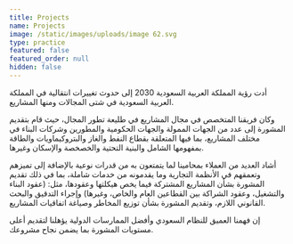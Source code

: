 ```yaml
---
title: Projects
name: Projects
image: /static/images/uploads/image 62.svg
type: practice
featured: false
featured_order: null
hidden: false
---
```

أدت رؤية المملكة العربية السعودية 2030 إلى حدوث تغييرات انتقالية في المملكة العربية السعودية في شتى المجالات ومنها المشاريع.

وكان فريقنا المتخصص في مجال المشاريع في طليعة تطور المجال، حيث قام بتقديم المشورة إلى عدد من الجهات الممولة والجهات الحكومية والمطورين وشركات البناء في مختلف المشاريع، بما فيها المتعلقة بقطاع النفط والغاز والبتروكيماويات والطاقة بمفهومها الشامل والبنية التحتية والخصخصة والإسكان وغيرها.

أشاد العديد من العملاء بمحامينا لما يتمتعون به من قدرات نوعية بالإضافة إلى تميزهم وتعمقهم في الأنظمة التجارية وما يقدمونه من خدمات شاملة، بما في ذلك تقديم المشورة بشأن المشاريع المشتركة فيما يخص هيكلتها وعقودها، مثل: (عقود البناء والتشغيل، وعقود الشراكة بين القطاعين العام والخاص، وغيرها) وإجراء التدقيق والبحث القانوني اللازم، وتقديم المشورة بشأن توزيع المخاطر وصياغة اتفاقيات المشاريع.

إن فهمنا العميق للنظام السعودي وأفضل الممارسات الدولية يؤهلنا لتقديم أعلى مستويات المشورة بما يضمن نجاح مشروعك.

